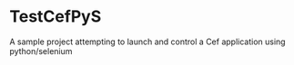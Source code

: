 TestCefPyS
==========

A sample project attempting to launch and control a Cef application using python/selenium
